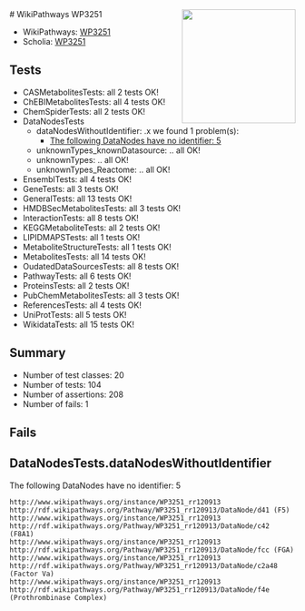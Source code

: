 <img style="float: right; width: 200px" src="https://upload.wikimedia.org/wikipedia/commons/thumb/8/83/Wplogo_with_text_500.png/640px-Wplogo_with_text_500.png" />
# WikiPathways WP3251

* WikiPathways: [WP3251](https://wikipathways.org/pathways/WP3251)
* Scholia: [WP3251](https://scholia.toolforge.org/wikipathways/WP3251)
## Tests
* CASMetabolitesTests: all 2 tests OK!
* ChEBIMetabolitesTests: all 4 tests OK!
* ChemSpiderTests: all 2 tests OK!
* DataNodesTests
    * dataNodesWithoutIdentifier: .x we found 1 problem(s):
        * [The following DataNodes have no identifier: 5](#d2d32fa4)
    * unknownTypes_knownDatasource: .. all OK!
    * unknownTypes: .. all OK!
    * unknownTypes_Reactome: .. all OK!
* EnsemblTests: all 4 tests OK!
* GeneTests: all 3 tests OK!
* GeneralTests: all 13 tests OK!
* HMDBSecMetabolitesTests: all 3 tests OK!
* InteractionTests: all 8 tests OK!
* KEGGMetaboliteTests: all 2 tests OK!
* LIPIDMAPSTests: all 1 tests OK!
* MetaboliteStructureTests: all 1 tests OK!
* MetabolitesTests: all 14 tests OK!
* OudatedDataSourcesTests: all 8 tests OK!
* PathwayTests: all 6 tests OK!
* ProteinsTests: all 2 tests OK!
* PubChemMetabolitesTests: all 3 tests OK!
* ReferencesTests: all 4 tests OK!
* UniProtTests: all 5 tests OK!
* WikidataTests: all 15 tests OK!


## Summary

* Number of test classes: 20
* Number of tests: 104
* Number of assertions: 208
* Number of fails: 1

## Fails

<a name="d2d32fa4" />

## DataNodesTests.dataNodesWithoutIdentifier

The following DataNodes have no identifier: 5
```
http://www.wikipathways.org/instance/WP3251_rr120913 http://rdf.wikipathways.org/Pathway/WP3251_rr120913/DataNode/d41 (F5)
http://www.wikipathways.org/instance/WP3251_rr120913 http://rdf.wikipathways.org/Pathway/WP3251_rr120913/DataNode/c42 (F8A1)
http://www.wikipathways.org/instance/WP3251_rr120913 http://rdf.wikipathways.org/Pathway/WP3251_rr120913/DataNode/fcc (FGA)
http://www.wikipathways.org/instance/WP3251_rr120913 http://rdf.wikipathways.org/Pathway/WP3251_rr120913/DataNode/c2a48 (Factor Va)
http://www.wikipathways.org/instance/WP3251_rr120913 http://rdf.wikipathways.org/Pathway/WP3251_rr120913/DataNode/f4e (Prothrombinase Complex)
```

